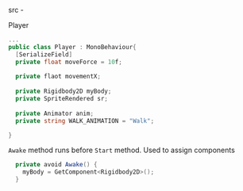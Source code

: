 src -

Player

```cs
...
public class Player : MonoBehaviour{
  [SerializeField]
  private float moveForce = 10f;
  
  private flaot movementX;
  
  private Rigidbody2D myBody;
  private SpriteRendered sr;
  
  private Animator anim;
  private string WALK_ANIMATION = "Walk";

}
```

`Awake` method runs before `Start` method. Used to assign components
```cs
  private avoid Awake() {
    myBody = GetComponent<Rigidbody2D>();
  }
```
